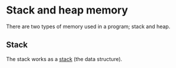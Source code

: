 # Stack and heap memory

There are two types of memory used in a program; stack and heap.

## Stack

The stack works as a [stack](/data_structures/overview#stack) (the data
structure).
